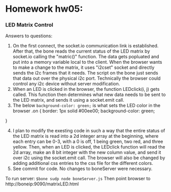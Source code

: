 # Homework hw05:    

### LED Matrix Control

Answers to questions:

1. On the first connect, the socket.io communication link is established. After that, the bone reads the current status of the LED matrix by socket.io calling the "matric()" function.  The data gets popluated and put into a memory variable local to the client.  When the browser wants to make a change to the matrix, it uses "i2cset" socket and directly sends the i2c frames that it needs. The script on the bone just sends that data out over the physical i2c port. Technically the browser could control any i2c device without server modification.
2. When an LED is clicked in the browser, the function LEDclick(i, j) gets called.  This function then determines what new data needs to be sent to the LED matrix, and sends it using a socket.emit call.
3. The below `background-color: green;` is what sets the LED color in the browser
.on {
	border: 1px solid #00ee00;
	background-color: green;

}

4. I plan to modify the exesting code in such a way that the entire status of the LED matrix is read into a 2d integer array at the beginning, where each entry can be 0-3, with a 0 is off, 1 being green, two red, and three yellow.  Then, when an LED is clicked, the LEDclick function will read the 2d array, make an 8 bit integer with the new column value, and send it over i2c using the socket.emit call. The browser will also be changed by adding additional css entries to the css file for the different colors.
5. See commit for code. No changes to boneServer were necessary.


To run server: `$bone sudp node boneServer.js`
Then point browser to http://boneip:9090/matrixLED.html

